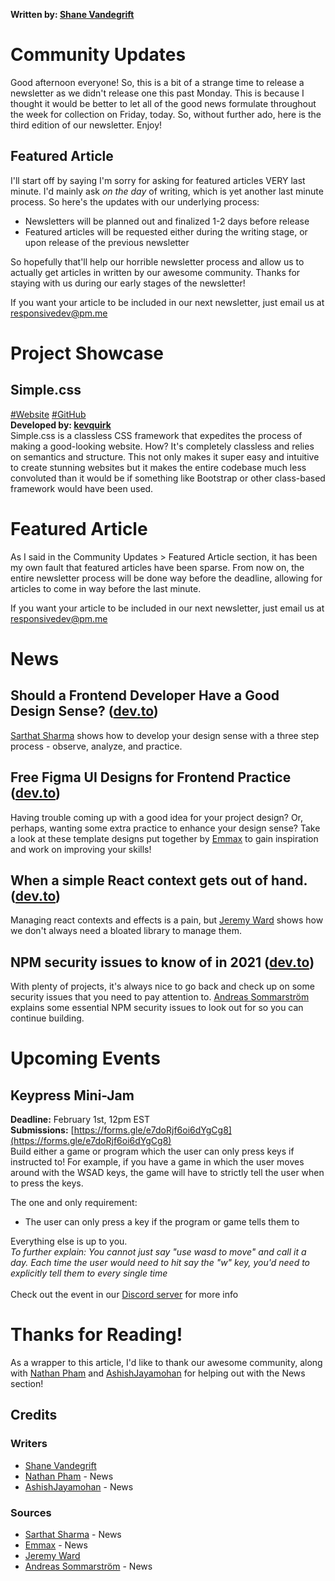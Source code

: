 **Written by: [Shane Vandegrift](https://twitter.com/vandesm14)**
# Community Updates
Good afternoon everyone! So, this is a bit of a strange time to release a newsletter as we didn't release one this past Monday. This is because I thought it would be better to let all of the good news formulate throughout the week for collection on Friday, today. So, without further ado, here is the third edition of our newsletter. Enjoy!

## Featured Article
I'll start off by saying I'm sorry for asking for featured articles VERY last minute. I'd mainly ask *on the day* of writing, which is yet another last minute process. So here's the updates with our underlying process:
- Newsletters will be planned out and finalized 1-2 days before release
- Featured articles will be requested either during the writing stage, or upon release of the previous newsletter

So hopefully that'll help our horrible newsletter process and allow us to actually get articles in written by our awesome community. Thanks for staying with us during our early stages of the newsletter!

If you want your article to be included in our next newsletter, just email us at [responsivedev@pm.me](mailto:responsivedev@pm.me?subject=Featured%20Article)

# Project Showcase
## Simple.css
[#Website](https://simplecss.org/) [#GitHub](https://github.com/kevquirk/simple.css)<br>
**Developed by: [kevquirk](https://twitter.com/kevquirk)**<br>
Simple.css is a classless CSS framework that expedites the process of making a good-looking website. How? It's completely classless and relies on semantics and structure. This not only makes it super easy and intuitive to create stunning websites but it makes the entire codebase much less convoluted than it would be if something like Bootstrap or other class-based framework would have been used.

# Featured Article
As I said in the Community Updates > Featured Article section, it has been my own fault that featured articles have been sparse. From now on, the entire newsletter process will be done way before the deadline, allowing for articles to come in way before the last minute.

If you want your article to be included in our next newsletter, just email us at [responsivedev@pm.me](mailto:responsivedev@pm.me?subject=Featured%20Article)

# News
## Should a Frontend Developer Have a Good Design Sense? ([dev.to](https://dev.to/sarthology/should-a-frontend-developer-have-a-good-design-sense-476b))
[Sarthat Sharma](https://dev.to/sarthology) shows how to develop your design sense with a three step process - observe, analyze, and practice.

## Free Figma UI Designs for Frontend Practice ([dev.to](https://dev.to/emmanx/free-figma-ui-designs-for-frontend-practice-3ak2))
Having trouble coming up with a good idea for your project design? Or, perhaps, wanting some extra practice to enhance your design sense? Take a look at these template designs put together by [Emmax](https://dev.to/emmanx) to gain inspiration and work on improving your skills!

## When a simple React context gets out of hand. ([dev.to](https://dev.to/basicbrogrammer/when-a-simple-react-context-gets-out-of-hand-1k7k))
Managing react contexts and effects is a pain, but [Jeremy Ward](https://dev.to/basicbrogrammer) shows how we don't always need a bloated library to manage them.

## NPM security issues to know of in 2021 ([dev.to](https://dev.to/sumstrm/npm-security-issues-to-know-of-in-2021-43l5))
With plenty of projects, it's always nice to go back and check up on some security issues that you need to pay attention to. [Andreas Sommarström](https://dev.to/sumstrm) explains some essential NPM security issues to look out for so you can continue building.

# Upcoming Events
## Keypress Mini-Jam
**Deadline:** February 1st, 12pm EST<br>
**Submissions:** [https://forms.gle/e7doRjf6oi6dYgCg8](https://forms.gle/e7doRjf6oi6dYgCg8)<br>
Build either a game or program which the user can only press keys if instructed to! For example, if you have a game in which the user moves around with the WSAD keys, the game will have to strictly tell the user when to press the keys.

The one and only requirement:
- The user can only press a key if the program or game tells them to

Everything else is up to you.<br>
*To further explain: You cannot just say "use wasd to move" and call it a day. Each time the user would need to hit say the "w" key, you'd need to explicitly tell them to every single time*<br><br>
Check out the event in our [Discord server](https://discord.gg/semsxbP) for more info

# Thanks for Reading!
As a wrapper to this article, I'd like to thank our awesome community, along with [Nathan Pham](https://twitter.com/phamn23) and [AshishJayamohan](https://twitter.com/AshishJayamohan) for helping out with the News section!

## Credits
### Writers
+ [Shane Vandegrift](https://twitter.com/vandesm14)
+ [Nathan Pham](https://twitter.com/phamn23) - News
+ [AshishJayamohan](https://twitter.com/AshishJayamohan) - News

### Sources
+ [Sarthat Sharma](https://dev.to/sarthology) - News
+ [Emmax](https://dev.to/emmanx) - News
+ [Jeremy Ward](https://dev.to/basicbrogrammer)
+ [Andreas Sommarström](https://dev.to/sumstrm) - News